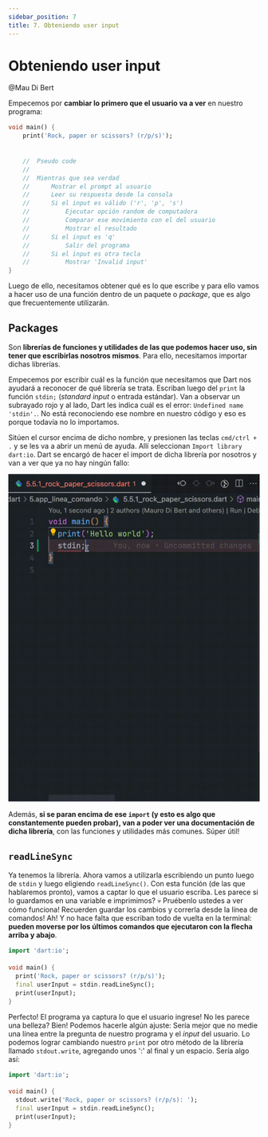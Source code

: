 ```yaml
---
sidebar_position: 7
title: 7. Obteniendo user input
---
```


# Obteniendo user input

@Mau Di Bert

Empecemos por __cambiar lo primero que el usuario va a ver__ en nuestro programa:

```dart
void main() {
    print('Rock, paper or scissors? (r/p/s)');


    //  Pseudo code
    //  
    //  Mientras que sea verdad
    //      Mostrar el prompt al usuario
    //      Leer su respuesta desde la consola
    //      Si el input es válido ('r', 'p', 's')
    //          Ejecutar opción random de computadora
    //          Comparar ese movimiento con el del usuario
    //          Mostrar el resultado
    //      Si el input es 'q'
    //          Salir del programa
    //      Si el input es otra tecla
    //          Mostrar 'Invalid input'
}
```

Luego de ello, necesitamos obtener qué es lo que escribe y para ello vamos a hacer uso de una función dentro de un paquete o _package_, que es algo que frecuentemente utilizarán.

## Packages

Son __librerías de funciones y utilidades de las que podemos hacer uso, sin tener que escribirlas nosotros mismos__. Para ello, necesitamos importar dichas librerías.

Empecemos por escribir cuál es la función que necesitamos que Dart nos ayudará a reconocer de qué librería se trata. Escriban luego del `print` la función `stdin;` (_standard input_ o entrada estándar). Van a observar un subrayado rojo y al lado, Dart les indica cuál es el error: `Undefined name 'stdin'.`. No está reconociendo ese nombre en nuestro código y eso es porque todavía no lo importamos.

Sitúen el cursor encima de dicho nombre, y presionen las teclas `cmd/ctrl + .` y se les va a abrir un menú de ayuda. Allí seleccionan `Import library dart:io`. Dart se encargó de hacer el import de dicha librería por nosotros y van a ver que ya no hay ningún fallo:

![Importando dart:io](5.7_importando_dart_io.gif)

Además, __si se paran encima de ese `import` (y esto es algo que constantemente pueden probar), van a poder ver una documentación de dicha librería__, con las funciones y utilidades más comunes. Súper útil!

## `readLineSync`

Ya tenemos la librería. Ahora vamos a utilizarla escribiendo un punto luego de `stdin` y luego eligiendo `readLineSync()`. Con esta función (de las que hablaremos pronto), vamos a captar lo que el usuario escriba. Les parece si lo guardamos en una variable e imprimimos? 💀 Pruébenlo ustedes a ver cómo funciona! Recuerden guardar los cambios y correrla desde la línea de comandos! Ah! Y no hace falta que escriban todo de vuelta en la terminal: __pueden moverse por los últimos comandos que ejecutaron con la flecha arriba y abajo__.

```dart
import 'dart:io';

void main() {
  print('Rock, paper or scissors? (r/p/s)');
  final userInput = stdin.readLineSync();
  print(userInput);
}
```

Perfecto! El programa ya captura lo que el usuario ingrese! No les parece una belleza? Bien! Podemos hacerle algún ajuste: Sería mejor que no medie una línea entre la pregunta de nuestro programa y el _input_ del usuario. Lo podemos lograr cambiando nuestro `print` por otro método de la librería llamado `stdout.write`, agregando unos ':' al final y un espacio.  Sería algo así:

```dart
import 'dart:io';

void main() {
  stdout.write('Rock, paper or scissors? (r/p/s): ');
  final userInput = stdin.readLineSync();
  print(userInput);
}
```
